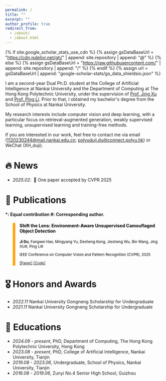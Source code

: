 ```yaml
---
permalink: /
title: ""
excerpt: ""
author_profile: true
redirect_from: 
  - /about/
  - /about.html
---
```


{% if site.google_scholar_stats_use_cdn %}
{% assign gsDataBaseUrl = "https://cdn.jsdelivr.net/gh/" | append: site.repository | append: "@" %}
{% else %}
{% assign gsDataBaseUrl = "https://raw.githubusercontent.com/" | append: site.repository | append: "/" %}
{% endif %}
{% assign url = gsDataBaseUrl | append: "google-scholar-stats/gs_data_shieldsio.json" %}

<span class='anchor' id='about-me'></span>

I am a second-year Dual Ph.D. student at the College of Artificial Intelligence at Nankai University and the Department of Computing at The Hong Kong Polytechnic University, under the supervision of [Prof. Jing Xu](https://ai.nankai.edu.cn/info/1033/3528.htm) and [Prof. Ping Li](https://www4.comp.polyu.edu.hk/~pinli/). Prior to that, I obtained my bachelor's degree from the School of Physics at Nankai University.

My research interests include computer vision and deep learning, with a particular focus on retrieval-augmented generation, weakly supervised learning, unsupervised learning and training-free methods.

If you are interested in our work, feel free to contact me via email (1120230244@mail.nankai.edu.cn; polyuduji.du@connect.polyu.hk) or WeChat (XH_duji).


# 🔥 News

- *2025.02*: &nbsp;🎉 One paper accepted by CVPR 2025

# 📝 Publications 

#### *: Equal contribution #: Corresponding author.

<blockquote style="color: black;  border-width: 8px; border-color: orange">   
  <h4>Shift the Lens: Environment-Aware Unsupervised Camouflaged Object Detection</h4>   
  <sub><p style="line-height:15px"> <b>Ji Du</b>, Fangwei Hao, Mingyang Yu, Desheng Kong, Jiesheng Wu, Bin Wang, Jing XU#, Ping Li#</p> 
  <p style="line-height:15px">IEEE Conference on Computer Vision and Pattern Recognition (CVPR), 2025</p>   
  <p style="line-height:15px"> <a href="https://cvpr.thecvf.com/virtual/2025/poster/32742">[Paper]</a> <a href="https://github.com/xiaohainku/EASE" class="redlink">[Code]</a> </p>   
  </sub>
</blockquote>

# 🎖 Honors and Awards

- *2022.11*  Nankai University Gongneng Scholarship for Undergraduate
- *2021.11*  Nankai University Gongneng Scholarship for Undergraduate

# 📖 Educations

- *2024.09 - present*, PhD, Department of Computing, The Hong Kong Polytechnic University, Hong Kong
- *2023.08 - present*, PhD, College of Artificial Intelligence, Nankai University, Tianjin
- *2019.08 - 2023.06*, Undergraduate, School of Physics, Nankai University, Tianjin
- *2016.08 - 2019.06*, Zunyi No.4 Senior High School, Guizhou
